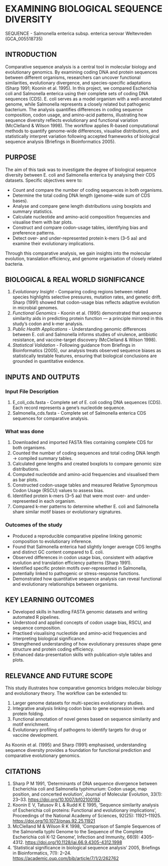# EXAMINING BIOLOGICAL SEQUENCE DIVERSITY
SEQUENCE - Salmonella enterica subsp. enterica serovar Weltevreden (GCA_005518735)

## INTRODUCTION 
Comparative sequence analysis is a central tool in molecular biology and evolutionary genomics. By examining coding DNA and protein sequences between different organisms, researchers can uncover functional similarities, evolutionary divergence, and species-specific adaptations (Sharp 1991; Koonin et al. 1995).
In this project, we compared Escherichia coli and Salmonella enterica using their complete sets of coding DNA sequences (CDS). E. coli serves as a model organism with a well-annotated genome, while Salmonella represents a closely related but pathogenic bacterium. The analysis quantifies differences in coding sequence composition, codon usage, and amino-acid patterns, illustrating how sequence diversity reflects evolutionary and functional variation (McClelland & Wilson 1998).
The workflow applies R-based computational methods to quantify genome-wide differences, visualise distributions, and statistically interpret variation following accepted frameworks of biological sequence analysis (Briefings in Bioinformatics 2005).

## PURPOSE 
The aim of this task was to investigate the degree of biological sequence diversity between E. coli and Salmonella enterica by analysing their CDS datasets.
Specific objectives were to:

* Count and compare the number of coding sequences in both organisms.
* Determine the total coding DNA length (genome-wide sum of CDS bases).
* Analyse and compare gene length distributions using boxplots and summary statistics.
* Calculate nucleotide and amino-acid composition frequencies and visualise them with bar plots.
* Construct and compare codon-usage tables, identifying bias and preference patterns.
* Detect over- and under-represented protein k-mers (3–5 aa) and examine their evolutionary implications.

Through this comparative analysis, we gain insights into the molecular evolution, translation efficiency, and genome organisation of closely related bacteria.

## BIOLOGICAL & REAL WORLD SIGNIFICANCE 
1. *Evolutionary Insight* - Comparing coding regions between related species highlights selective pressures, mutation rates, and genetic drift. Sharp (1991) showed that codon-usage bias reflects adaptive evolution in microbial genomes.
2. *Functional Genomics* - Koonin et al. (1995) demonstrated that sequence similarity aids in predicting protein function — a principle mirrored in this study’s codon and k-mer analysis.
3. *Public Health Applications* - Understanding genomic differences between E. coli and Salmonella informs studies of virulence, antibiotic resistance, and vaccine-target discovery (McClelland & Wilson 1998).
4. *Statistical Validation* - Following guidance from Briefings in Bioinformatics (2005), our analysis treats observed sequence biases as statistically testable features, ensuring that biological conclusions are grounded in quantitative evidence.

## INPUTS AND OUTPUTS 
### Input File Description 
1. E_coli_cds.fasta - Complete set of E. coli coding DNA sequences (CDS). Each record represents a gene’s nucleotide sequence.
2. Salmonella_cds.fasta - Complete set of Salmonella enterica CDS sequences for comparative analysis.

### What was done 
1. Downloaded and imported FASTA files containing complete CDS for both organisms.
2. Counted the number of coding sequences and total coding DNA length → compiled summary tables.
3. Calculated gene lengths and created boxplots to compare genomic size distributions.
4. Computed nucleotide and amino-acid frequencies and visualised them as bar plots.
5. Constructed codon-usage tables and measured Relative Synonymous Codon Usage (RSCU) values to assess bias.
6. Identified protein k-mers (3–5 aa) that were most over- and under-represented in each organism.
7. Compared k-mer patterns to determine whether E. coli and Salmonella share similar motif biases or evolutionary signatures.

### Outcomes of the study 
* Produced a reproducible comparative pipeline linking genomic composition to evolutionary inference.
* Found that Salmonella enterica had slightly longer average CDS lengths and distinct GC content compared to E. coli.
* Observed differences in codon usage bias, consistent with adaptive evolution and translation efficiency patterns (Sharp 1991).
* Identified specific protein motifs over-represented in Salmonella, potentially linked to pathogenic or stress-response functions.
* Demonstrated how quantitative sequence analysis can reveal functional and evolutionary relationships between organisms.

## KEY LEARNING OUTCOMES 
* Developed skills in handling FASTA genomic datasets and writing automated R pipelines.
* Understood and applied concepts of codon usage bias, RSCU, and sequence composition.
* Practised visualising nucleotide and amino-acid frequencies and interpreting biological significance.
* Strengthened understanding of how evolutionary pressures shape gene structure and protein coding efficiency.
* Enhanced data-presentation skills with publication-style tables and plots.

## RELEVANCE AND FUTURE SCOPE 
This study illustrates how comparative genomics bridges molecular biology and evolutionary theory. The workflow can be extended to:

1. Larger genome datasets for multi-species evolutionary studies.
2. Integrative analysis linking codon bias to gene expression levels and protein folding.
3. Functional annotation of novel genes based on sequence similarity and motif enrichment.
4. Evolutionary profiling of pathogens to identify targets for drug or vaccine development.

As Koonin et al. (1995) and Sharp (1991) emphasised, understanding sequence diversity provides a foundation for functional prediction and comparative evolutionary genomics.

## CITATIONS 
1. Sharp P M 1991, ‘Determinants of DNA sequence divergence between Escherichia coli and Salmonella typhimurium: Codon usage, map position, and concerted evolution’, Journal of Molecular Evolution, 33(1): 23–33. https://doi.org/10.1007/bf02100192
2. Koonin E V, Tatusov R L & Rudd K E 1995, ‘Sequence similarity analysis of Escherichia coli proteins: Functional and evolutionary implications’, Proceedings of the National Academy of Sciences, 92(25): 11921–11925. https://doi.org/10.1073/pnas.92.25.11921
3. McClelland M & Wilson R K 1998, ‘Comparison of Sample Sequences of the Salmonella typhi Genome to the Sequence of the Complete Escherichia coli K-12 Genome’, Infection and Immunity, 66(9): 4305–4312. https://doi.org/10.1128/iai.66.9.4305-4312.1998
4. ‘Statistical significance in biological sequence analysis’ 2005, Briefings in Bioinformatics, 7(1): 2–24. https://academic.oup.com/bib/article/7/1/2/262762
